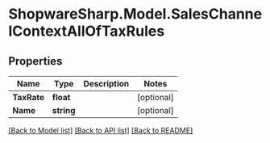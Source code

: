 # ShopwareSharp.Model.SalesChannelContextAllOfTaxRules

## Properties

Name | Type | Description | Notes
------------ | ------------- | ------------- | -------------
**TaxRate** | **float** |  | [optional] 
**Name** | **string** |  | [optional] 

[[Back to Model list]](../README.md#documentation-for-models) [[Back to API list]](../README.md#documentation-for-api-endpoints) [[Back to README]](../README.md)

